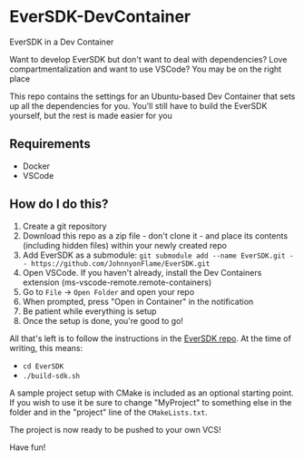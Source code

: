 # EverSDK-DevContainer
EverSDK in a Dev Container

Want to develop EverSDK but don't want to deal with dependencies? Love compartmentalization and want to use VSCode? You may be on the right place

This repo contains the settings for an Ubuntu-based Dev Container that sets up all the dependencies for you. You'll still have to build the EverSDK yourself, but the rest is made easier for you


## Requirements
- Docker
- VSCode

## How do I do this?
1. Create a git repository
2. Download this repo as a zip file - don't clone it - and place its contents (including hidden files) within your newly created repo
3. Add EverSDK as a submodule: `git submodule add --name EverSDK.git -- https://github.com/JohnnyonFlame/EverSDK.git`
4. Open VSCode. If you haven't already, install the Dev Containers extension (ms-vscode-remote.remote-containers)
5. Go to `File` -> `Open Folder` and open your repo
6. When prompted, press "Open in Container" in the notification
7. Be patient while everything is setup
8. Once the setup is done, you're good to go!

All that's left is to follow the instructions in the [EverSDK repo](https://github.com/JohnnyonFlame/EverSDK). At the time of writing, this means:
- `cd EverSDK`
- `./build-sdk.sh`

A sample project setup with CMake is included as an optional starting point. If you wish to use it be sure to change "MyProject" to something else in the folder and in the "project" line of the `CMakeLists.txt`.

The project is now ready to be pushed to your own VCS!

Have fun!
